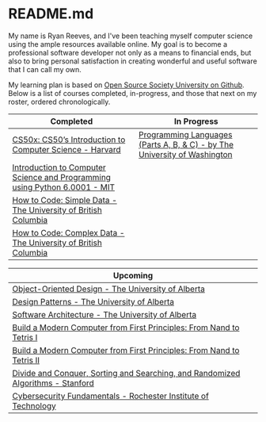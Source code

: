 # README.md
My name is Ryan Reeves, and I've been teaching myself computer science using the ample resources available online. My goal is to become a professional software developer not only as a means to financial ends, but also to bring personal satisfaction in creating wonderful and useful software that I can call my own.


My learning plan is based on [Open Source Society University on Github](https://github.com/ossu/computer-science). Below is a list of courses completed, in-progress, and those that next on my roster, ordered chronologically.

|Completed|In Progress|
|---------|-----------|
|[CS50x: CS50’s Introduction to Computer Science - Harvard](https://cs50.harvard.edu/x/2023/)|[Programming Languages (Parts A, B, & C) - by The University of Washington](https://www.coursera.org/learn/programming-languages-part-c)|
|[Introduction to Computer Science and Programming using Python 6.0001 - MIT](https://ocw.mit.edu/courses/6-0001-introduction-to-computer-science-and-programming-in-python-fall-2016/)|
|[How to Code: Simple Data - The University of British Columbia](https://www.edx.org/learn/coding/university-of-british-columbia-how-to-code-simple-data)|
|[How to Code: Complex Data - The University of British Columbia](https://www.edx.org/course/how-to-code-complex-data)|

|Upcoming|
|--------|
|[Object-Oriented Design - The University of Alberta](https://www.coursera.org/learn/object-oriented-design)|
|[Design Patterns - The University of Alberta](https://www.coursera.org/learn/design-patterns)|
|[Software Architecture - The University of Alberta](https://www.coursera.org/learn/software-architecture)|
|[Build a Modern Computer from First Principles: From Nand to Tetris I](https://www.coursera.org/learn/build-a-computer)|
|[Build a Modern Computer from First Principles: From Nand to Tetris II](https://www.coursera.org/learn/nand2tetris2)|
|[Divide and Conquer, Sorting and Searching, and Randomized Algorithms - Stanford](https://www.coursera.org/learn/algorithms-divide-conquer)|
|[Cybersecurity Fundamentals - Rochester Institute of Technology](https://www.edx.org/learn/cybersecurity/rochester-institute-of-technology-cybersecurity-fundamentals)|

